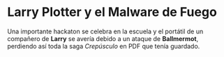 # Larry Plotter y el Malware de Fuego

Una importante hackaton se celebra en la escuela y el portátil de un compañero de **Larry**
se avería debido a un ataque de **Ballmermot**, perdiendo así toda la saga *Crepúsculo*
en PDF que tenía guardado.